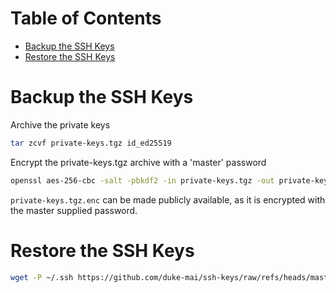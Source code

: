<!-- START doctoc generated TOC please keep comment here to allow auto update -->
<!-- DON'T EDIT THIS SECTION, INSTEAD RE-RUN doctoc TO UPDATE -->
# Table of Contents

- [Backup the SSH Keys](#backup-the-gpgssh-keys)
- [Restore the SSH Keys](#restore-the-gpgssh-keys)

<!-- END doctoc generated TOC please keep comment here to allow auto update -->

# Backup the SSH Keys

Archive the private keys

```sh
tar zcvf private-keys.tgz id_ed25519
```

Encrypt the private-keys.tgz archive with a 'master' password

```sh
openssl aes-256-cbc -salt -pbkdf2 -in private-keys.tgz -out private-keys.tgz.enc
```

`private-keys.tgz.enc` can be made publicly available, as it is encrypted with
the master supplied password.

# Restore the SSH Keys

```sh
wget -P ~/.ssh https://github.com/duke-mai/ssh-keys/raw/refs/heads/master/private-keys.tgz.enc && openssl aes-256-cbc -salt -pbkdf2 -in ~/.ssh/private-keys.tgz.enc -out ~/.ssh/private-keys.tgz -d && tar zxvf ~/.ssh/private-keys.tgz -C ~/.ssh && rm ~/.ssh/private-keys.tgz*
```
